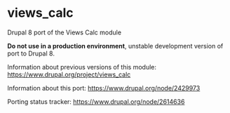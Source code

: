 # views_calc
Drupal 8 port of the Views Calc module

**Do not use in a production environment**, unstable development version of port to Drupal 8.

Information about previous versions of this module: https://www.drupal.org/project/views_calc

Information about this port: https://www.drupal.org/node/2429973

Porting status tracker: https://www.drupal.org/node/2614636
